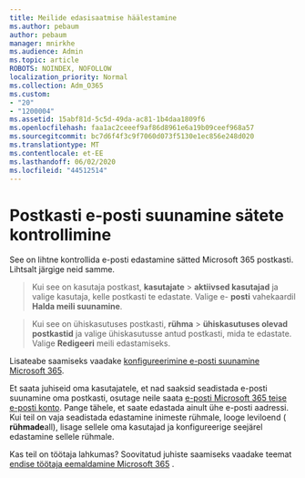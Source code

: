 ```yaml
---
title: Meilide edasisaatmise häälestamine
ms.author: pebaum
author: pebaum
manager: mnirkhe
ms.audience: Admin
ms.topic: article
ROBOTS: NOINDEX, NOFOLLOW
localization_priority: Normal
ms.collection: Adm_O365
ms.custom:
- "20"
- "1200004"
ms.assetid: 15abf81d-5c5d-49da-ac81-1b4daa1809f6
ms.openlocfilehash: faa1ac2ceeef9af86d8961e6a19b09ceef968a57
ms.sourcegitcommit: bc7d6f4f3c9f7060d073f5130e1ec856e248d020
ms.translationtype: MT
ms.contentlocale: et-EE
ms.lasthandoff: 06/02/2020
ms.locfileid: "44512514"
---
```

# <a name="check-the-email-forwarding-settings-for-a-mailbox"></a>Postkasti e-posti suunamine sätete kontrollimine

See on lihtne kontrollida e-posti edastamine sätted Microsoft 365 postkasti. Lihtsalt järgige neid samme.
  
> Kui see on kasutaja postkast, **kasutajate** \> **aktiivsed kasutajad** ja valige kasutaja, kelle postkasti te edastate. Valige e- **posti** vahekaardil **Halda meili suunamine**.

> Kui see on ühiskasutuses postkasti, **rühma** \> **ühiskasutuses olevad postkastid** ja valige ühiskasutusse antud postkasti, mida te edastate. Valige **Redigeeri** meili edastamiseks.

Lisateabe saamiseks vaadake [konfigureerimine e-posti suunamine Microsoft 365](https://docs.microsoft.com/microsoft-365/admin/email/configure-email-forwarding).
  
Et saata juhiseid oma kasutajatele, et nad saaksid seadistada e-posti suunamine oma postkasti, osutage neile saata [e-posti Microsoft 365 teise e-posti konto](https://support.office.com/article/Forward-email-from-Office-365-to-another-email-account-1ed4ee1e-74f8-4f53-a174-86b748ff6a0e). Pange tähele, et saate edastada ainult ühe e-posti aadressi. Kui teil on vaja seadistada edastamine inimeste rühmale, looge leviloend ( **rühmade**all), lisage sellele oma kasutajad ja konfigureerige seejärel edastamine sellele rühmale.
  
Kas teil on töötaja lahkumas? Soovitatud juhiste saamiseks vaadake teemat [endise töötaja eemaldamine Microsoft 365](https://docs.microsoft.com/microsoft-365/admin/add-users/remove-former-employee) .